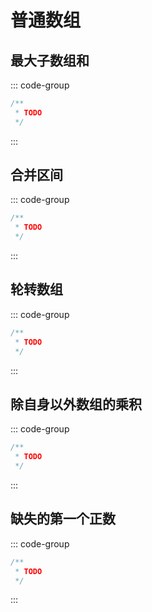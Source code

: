 # 普通数组

## 最大子数组和

::: code-group

```java []
/**
 * TODO
 */
```

:::

## 合并区间

::: code-group

```java []
/**
 * TODO
 */
```

:::

## 轮转数组

::: code-group

```java []
/**
 * TODO
 */
```

:::

## 除自身以外数组的乘积

::: code-group

```java []
/**
 * TODO
 */
```

:::

## 缺失的第一个正数

::: code-group

```java []
/**
 * TODO
 */
```

:::
